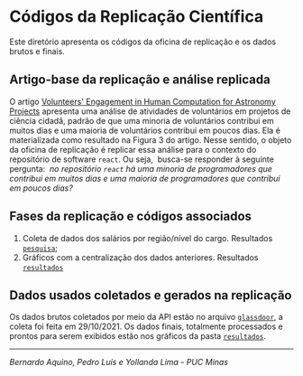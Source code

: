 # Códigos da Replicação Científica

Este diretório apresenta os códigos da oficina de replicação e os dados brutos e finais.

## Artigo-base da replicação e análise replicada

O artigo [Volunteers' Engagement in Human Computation for Astronomy Projects](https://doi.org/10.1109/MCSE.2014.4) apresenta uma análise de atividades de voluntários em projetos de ciência cidadã, padrão de que uma minoria de voluntários contribui em muitos dias e uma maioria de voluntários contribui em poucos dias. Ela é materializada como resultado na Figura 3 do artigo. Nesse sentido, o objeto da oficina de replicação é replicar essa análise para o contexto do repositório de software ``react``. Ou seja,  busca-se responder à seguinte pergunta:  _no repositório ``react`` há uma minoria de programadores que contribui em muitos dias e uma maioria de programadores que contribui em poucos dias?_

## Fases da replicação e códigos associados

1. Coleta de dados dos salários por região/nível do cargo. Resultados [``pesquisa``](/pesquisa);
2. Gráficos com a centralização dos dados anteriores. Resultados [``resultados``](/resultado)


## Dados usados coletados e gerados na replicação

Os dados brutos coletados por meio da API estão no arquivo [``glassdoor``](https://www.glassdoor.com.br/), a coleta foi feita em 29/10/2021. Os dados finais, totalmente processados e prontos para serem exibidos estão nos gráficos da pasta [``resultados``](/resultado).

---
_Bernardo Aquino, Pedro Luís e Yollanda Lima - PUC Minas_
